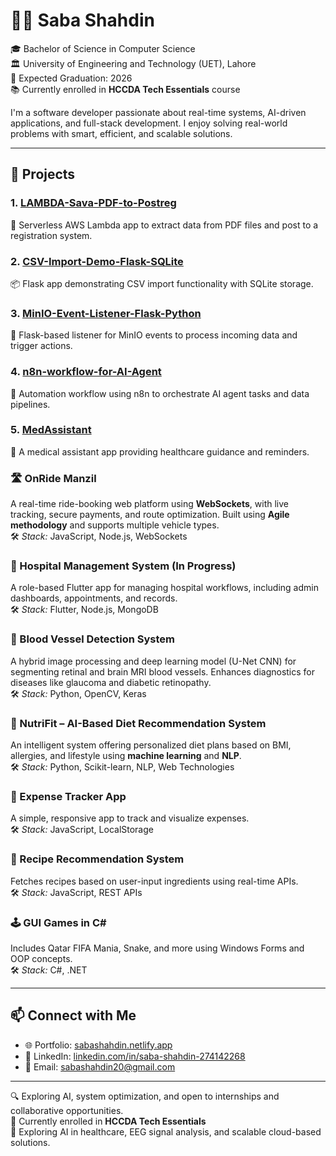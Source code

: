 # 👩‍💻 Saba Shahdin

🎓 Bachelor of Science in Computer Science  
🏛️ University of Engineering and Technology (UET), Lahore  
📅 Expected Graduation: 2026  
📚 Currently enrolled in **HCCDA Tech Essentials** course

I'm a software developer passionate about real-time systems, AI-driven applications, and full-stack development. I enjoy solving real-world problems with smart, efficient, and scalable solutions.

---

## 🚀 Projects

### 1. [LAMBDA-Sava-PDF-to-Postreg](https://github.com/SabaShahdin/LAMBDA-Sava-PDF-to-Postreg)  
📄 Serverless AWS Lambda app to extract data from PDF files and post to a registration system.

### 2. [CSV-Import-Demo-Flask-SQLite](https://github.com/SabaShahdin/CSV-Import-Demo-Flask-SQLite)  
📦 Flask app demonstrating CSV import functionality with SQLite storage.

### 3. [MinIO-Event-Listener-Flask-Python](https://github.com/SabaShahdin/MinIO-Event-Listener-Flask-Python)  
📡 Flask-based listener for MinIO events to process incoming data and trigger actions.

### 4. [n8n-workflow-for-AI-Agent](https://github.com/SabaShahdin/n8n-workflow-for-AI-Agent)  
🤖 Automation workflow using n8n to orchestrate AI agent tasks and data pipelines.

### 5. [MedAssistant](https://github.com/SabaShahdin/MedAssistant)  
💊 A medical assistant app providing healthcare guidance and reminders.

### 🛣️ OnRide Manzil  
A real-time ride-booking web platform using **WebSockets**, with live tracking, secure payments, and route optimization. Built using **Agile methodology** and supports multiple vehicle types.  
🛠️ *Stack:* JavaScript, Node.js, WebSockets

### 🏥 Hospital Management System (In Progress)  
A role-based Flutter app for managing hospital workflows, including admin dashboards, appointments, and records.  
🛠️ *Stack:* Flutter, Node.js, MongoDB

### 🧠 Blood Vessel Detection System  
A hybrid image processing and deep learning model (U-Net CNN) for segmenting retinal and brain MRI blood vessels. Enhances diagnostics for diseases like glaucoma and diabetic retinopathy.  
🛠️ *Stack:* Python, OpenCV, Keras

### 🥗 NutriFit – AI-Based Diet Recommendation System  
An intelligent system offering personalized diet plans based on BMI, allergies, and lifestyle using **machine learning** and **NLP**.  
🛠️ *Stack:* Python, Scikit-learn, NLP, Web Technologies

### 🧾 Expense Tracker App  
A simple, responsive app to track and visualize expenses.  
🛠️ *Stack:* JavaScript, LocalStorage

### 🍲 Recipe Recommendation System  
Fetches recipes based on user-input ingredients using real-time APIs.  
🛠️ *Stack:* JavaScript, REST APIs

### 🕹️ GUI Games in C#  
Includes Qatar FIFA Mania, Snake, and more using Windows Forms and OOP concepts.  
🛠️ *Stack:* C#, .NET

---

## 📫 Connect with Me

- 🌐 Portfolio: [sabashahdin.netlify.app](https://sabashahdin.netlify.app)  
- 💼 LinkedIn: [linkedin.com/in/saba-shahdin-274142268](https://www.linkedin.com/in/saba-shahdin-274142268)  
- 📧 Email: sabashahdin20@gmail.com

---

🔍 Exploring AI, system optimization, and open to internships and collaborative opportunities.  
🔭 Currently enrolled in **HCCDA Tech Essentials**  
🌱 Exploring AI in healthcare, EEG signal analysis, and scalable cloud-based solutions.
